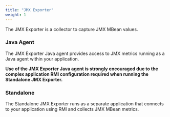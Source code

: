 ```yaml
---
title: "JMX Exporter"
weight: 1
---
```


The JMX Exporter is a collector to capture JMX MBean values.

### Java Agent

The JMX Exporter Java agent provides access to JMX metrics running as a Java agent within your application.

**Use of the JMX Exporter Java agent is strongly encouraged due to the complex application RMI configuration required when running the Standalone JMX Exporter.**

### Standalone

The Standalone JMX Exporter runs as a separate application that connects to your application using RMI and collects JMX MBean metrics.
